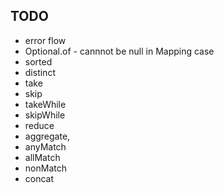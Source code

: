 ## TODO
 * error flow
 * Optional.of - cannnot be null in Mapping case
 * sorted
 * distinct
 * take
 * skip
 * takeWhile
 * skipWhile
 * reduce
 * aggregate,
 * anyMatch
 * allMatch
 * nonMatch
 * concat